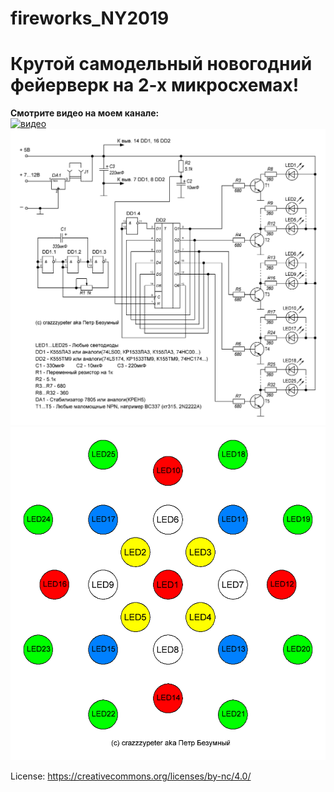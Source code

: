 # fireworks_NY2019
# Крутой самодельный новогодний фейерверк на 2-х микросхемах!

**Смотрите видео на моем канале:**  
[![видео](https://img.youtube.com/vi/WpGD1wK1Uqs/0.jpg)](https://www.youtube.com/watch?v=WpGD1wK1Uqs)   
![схема](scheme.png)   
![рисунок светодиодов](leds.png)  

License: https://creativecommons.org/licenses/by-nc/4.0/

